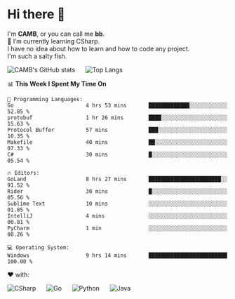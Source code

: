 # Hi there 👋
<!--
**CAMB-dev/CAMB-dev** is a ✨ _special_ ✨ repository because its `README.md` (this file) appears on your GitHub profile.

Here are some ideas to get you started:

- 🔭 I’m currently working on ...
- 🌱 I’m currently learning ...
- 👯 I’m looking to collaborate on ...
- 🤔 I’m looking for help with ...
- 💬 Ask me about ...
- 📫 How to reach me: ...
- 😄 Pronouns: ...
- ⚡ Fun fact: ...
-->
 I'm **CAMB**, or you can call me **bb**.  
 🌱 I’m currently learning CSharp.  
 I have no idea about how to learn and how to code any project.  
 I'm such a salty fish.
 
 
![CAMB's GitHub stats](https://github-readme-stats.vercel.app/api?username=CAMB-dev&show_icons=true&theme=tokyonight)
&nbsp;&nbsp;&nbsp;&nbsp;
![Top Langs](https://github-readme-stats.vercel.app/api/top-langs/?username=CAMB-dev&langs_count=5&theme=tokyonight)


<!--START_SECTION:waka-->
📊 **This Week I Spent My Time On** 

```text
💬 Programming Languages: 
Go                       4 hrs 53 mins       █████████████░░░░░░░░░░░░   52.85 % 
protobuf                 1 hr 26 mins        ████░░░░░░░░░░░░░░░░░░░░░   15.63 % 
Protocol Buffer          57 mins             ███░░░░░░░░░░░░░░░░░░░░░░   10.35 % 
Makefile                 40 mins             ██░░░░░░░░░░░░░░░░░░░░░░░   07.33 % 
C#                       30 mins             █░░░░░░░░░░░░░░░░░░░░░░░░   05.54 % 

🔥 Editors: 
GoLand                   8 hrs 27 mins       ███████████████████████░░   91.52 % 
Rider                    30 mins             █░░░░░░░░░░░░░░░░░░░░░░░░   05.56 % 
Sublime Text             10 mins             ░░░░░░░░░░░░░░░░░░░░░░░░░   01.85 % 
IntelliJ                 4 mins              ░░░░░░░░░░░░░░░░░░░░░░░░░   00.81 % 
PyCharm                  1 min               ░░░░░░░░░░░░░░░░░░░░░░░░░   00.26 % 

💻 Operating System: 
Windows                  9 hrs 14 mins       █████████████████████████   100.00 % 
```


<!--END_SECTION:waka-->


❤ with:

![CSharp](https://img.shields.io/badge/CSharp-%23512BD4?style=for-the-badge&logo=.net)
&nbsp;&nbsp;&nbsp;&nbsp;
![Go](https://img.shields.io/badge/Go-000000?style=for-the-badge&logo=go)
&nbsp;&nbsp;&nbsp;&nbsp;
![Python](https://img.shields.io/badge/Python-000000?style=for-the-badge&logo=python)
&nbsp;&nbsp;&nbsp;&nbsp;
![Java](https://img.shields.io/badge/Java-964B00?style=for-the-badge&logo=openjdk)
